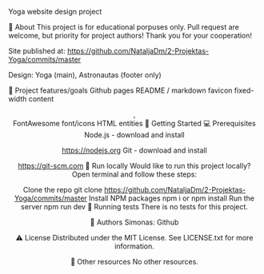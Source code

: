 Yoga
website design project


🌟 About
This project is for educational porpuses only. Pull request are welcome, but priority for project authors! Thank you for your cooperation!

Site published at: https://github.com/NataljaDm/2-Projektas-Yoga/commits/master

Design: Yoga (main), Astronautas (footer only)

🎯 Project features/goals
Github pages
README / markdown
favicon
fixed-width content
<header>, <footer>
FontAwesome font/icons
HTML entities
🧰 Getting Started
💻 Prerequisites
Node.js - download and install

https://nodejs.org
Git - download and install

https://git-scm.com
🏃 Run locally
Would like to run this project locally? Open terminal and follow these steps:

Clone the repo
git clone https://github.com/NataljaDm/2-Projektas-Yoga/commits/master
Install NPM packages
npm i
or
npm install
Run the server
npm run dev
🧪 Running tests
There is no tests for this project.

🎅 Authors
Simonas: Github

⚠️ License
Distributed under the MIT License. See LICENSE.txt for more information.

🔗 Other resources
No other resources.